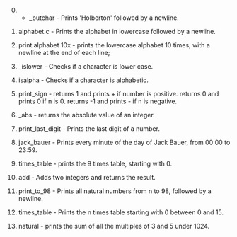 0. - _putchar - Prints 'Holberton' followed by a newline.

1. alphabet.c - Prints the alphabet in lowercase followed by a newline.

2. print alphabet 10x - prints the lowercase alphabet 10 times, with a newline at the end of each line;

3. _islower - Checks if a character is lower case.

4. isalpha - Checks if a character is alphabetic.

5. print_sign - returns 1 and prints + if number is positive. returns 0 and prints 0 if n is 0. returns -1 and prints - if n is negative.

6. _abs - returns the absolute value of an integer.

7. print_last_digit - Prints the last digit of a number.

8. jack_bauer - Prints every minute of the day of Jack Bauer, from 00:00 to 23:59.

9. times_table - prints the 9 times table, starting with 0.

10. add - Adds two integers and returns the result.

11. print_to_98 - Prints all natural numbers from n to 98, followed by a newline.

12. times_table - Prints the n times table starting with 0 between 0 and 15.

13. natural - prints the sum of all the multiples of 3 and 5 under 1024.
